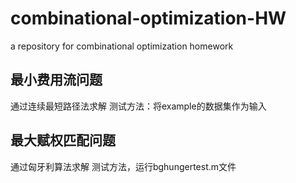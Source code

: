 # combinational-optimization-HW
a repository for combinational optimization homework

## 最小费用流问题
通过连续最短路径法求解
测试方法：将example的数据集作为输入


## 最大赋权匹配问题
通过匈牙利算法求解
测试方法，运行bghungertest.m文件

